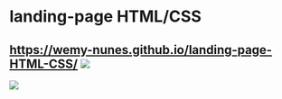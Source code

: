 # landing-page HTML/CSS
## https://wemy-nunes.github.io/landing-page-HTML-CSS/ <img src="https://img.icons8.com/dusk/30/000000/cursor--v1.png"/>


<img align="center" src="https://user-images.githubusercontent.com/109567488/211079306-124c5179-bd46-4bee-be00-458738b30aaa.png"/>

